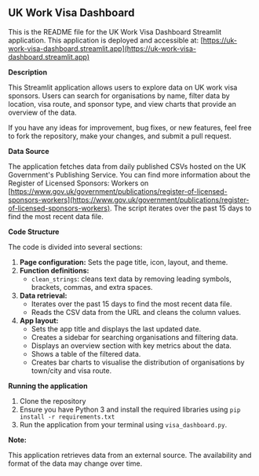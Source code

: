 ## UK Work Visa Dashboard

This is the README file for the UK Work Visa Dashboard Streamlit application. This application is deployed and accessible at: [https://uk-work-visa-dashboard.streamlit.app](https://uk-work-visa-dashboard.streamlit.app)

**Description**

This Streamlit application allows users to explore data on UK work visa sponsors. Users can search for organisations by name, filter data by location, visa route, and sponsor type, and view charts that provide an overview of the data.

If you have any ideas for improvement, bug fixes, or new features, feel free to fork the repository, make your changes, and submit a pull request.

**Data Source**

The application fetches data from daily published CSVs hosted on the UK Government's Publishing Service. You can find more information about the Register of Licensed Sponsors: Workers on [https://www.gov.uk/government/publications/register-of-licensed-sponsors-workers](https://www.gov.uk/government/publications/register-of-licensed-sponsors-workers). The script iterates over the past 15 days to find the most recent data file.

**Code Structure**

The code is divided into several sections:

1. **Page configuration:** Sets the page title, icon, layout, and theme.
2. **Function definitions:**
    - `clean_strings`: cleans text data by removing leading symbols, brackets, commas, and extra spaces.
3. **Data retrieval:**
    - Iterates over the past 15 days to find the most recent data file.
    - Reads the CSV data from the URL and cleans the column values.
4. **App layout:**
    - Sets the app title and displays the last updated date.
    - Creates a sidebar for searching organisations and filtering data.
    - Displays an overview section with key metrics about the data.
    - Shows a table of the filtered data.
    - Creates bar charts to visualise the distribution of organisations by town/city and visa route.

**Running the application**

1. Clone the repository 
2. Ensure you have Python 3 and  install the required libraries using `pip install -r requirements.txt`
3. Run the application from your terminal using `visa_dashboard.py`.


**Note:**

This application retrieves data from an external source. The availability and format of the data may change over time.
